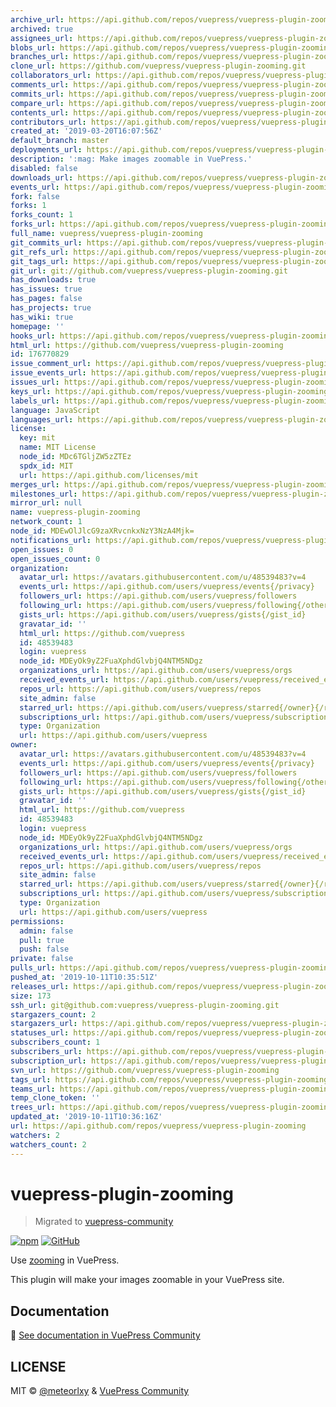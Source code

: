 ```yaml
---
archive_url: https://api.github.com/repos/vuepress/vuepress-plugin-zooming/{archive_format}{/ref}
archived: true
assignees_url: https://api.github.com/repos/vuepress/vuepress-plugin-zooming/assignees{/user}
blobs_url: https://api.github.com/repos/vuepress/vuepress-plugin-zooming/git/blobs{/sha}
branches_url: https://api.github.com/repos/vuepress/vuepress-plugin-zooming/branches{/branch}
clone_url: https://github.com/vuepress/vuepress-plugin-zooming.git
collaborators_url: https://api.github.com/repos/vuepress/vuepress-plugin-zooming/collaborators{/collaborator}
comments_url: https://api.github.com/repos/vuepress/vuepress-plugin-zooming/comments{/number}
commits_url: https://api.github.com/repos/vuepress/vuepress-plugin-zooming/commits{/sha}
compare_url: https://api.github.com/repos/vuepress/vuepress-plugin-zooming/compare/{base}...{head}
contents_url: https://api.github.com/repos/vuepress/vuepress-plugin-zooming/contents/{+path}
contributors_url: https://api.github.com/repos/vuepress/vuepress-plugin-zooming/contributors
created_at: '2019-03-20T16:07:56Z'
default_branch: master
deployments_url: https://api.github.com/repos/vuepress/vuepress-plugin-zooming/deployments
description: ':mag: Make images zoomable in VuePress.'
disabled: false
downloads_url: https://api.github.com/repos/vuepress/vuepress-plugin-zooming/downloads
events_url: https://api.github.com/repos/vuepress/vuepress-plugin-zooming/events
fork: false
forks: 1
forks_count: 1
forks_url: https://api.github.com/repos/vuepress/vuepress-plugin-zooming/forks
full_name: vuepress/vuepress-plugin-zooming
git_commits_url: https://api.github.com/repos/vuepress/vuepress-plugin-zooming/git/commits{/sha}
git_refs_url: https://api.github.com/repos/vuepress/vuepress-plugin-zooming/git/refs{/sha}
git_tags_url: https://api.github.com/repos/vuepress/vuepress-plugin-zooming/git/tags{/sha}
git_url: git://github.com/vuepress/vuepress-plugin-zooming.git
has_downloads: true
has_issues: true
has_pages: false
has_projects: true
has_wiki: true
homepage: ''
hooks_url: https://api.github.com/repos/vuepress/vuepress-plugin-zooming/hooks
html_url: https://github.com/vuepress/vuepress-plugin-zooming
id: 176770829
issue_comment_url: https://api.github.com/repos/vuepress/vuepress-plugin-zooming/issues/comments{/number}
issue_events_url: https://api.github.com/repos/vuepress/vuepress-plugin-zooming/issues/events{/number}
issues_url: https://api.github.com/repos/vuepress/vuepress-plugin-zooming/issues{/number}
keys_url: https://api.github.com/repos/vuepress/vuepress-plugin-zooming/keys{/key_id}
labels_url: https://api.github.com/repos/vuepress/vuepress-plugin-zooming/labels{/name}
language: JavaScript
languages_url: https://api.github.com/repos/vuepress/vuepress-plugin-zooming/languages
license:
  key: mit
  name: MIT License
  node_id: MDc6TGljZW5zZTEz
  spdx_id: MIT
  url: https://api.github.com/licenses/mit
merges_url: https://api.github.com/repos/vuepress/vuepress-plugin-zooming/merges
milestones_url: https://api.github.com/repos/vuepress/vuepress-plugin-zooming/milestones{/number}
mirror_url: null
name: vuepress-plugin-zooming
network_count: 1
node_id: MDEwOlJlcG9zaXRvcnkxNzY3NzA4Mjk=
notifications_url: https://api.github.com/repos/vuepress/vuepress-plugin-zooming/notifications{?since,all,participating}
open_issues: 0
open_issues_count: 0
organization:
  avatar_url: https://avatars.githubusercontent.com/u/48539483?v=4
  events_url: https://api.github.com/users/vuepress/events{/privacy}
  followers_url: https://api.github.com/users/vuepress/followers
  following_url: https://api.github.com/users/vuepress/following{/other_user}
  gists_url: https://api.github.com/users/vuepress/gists{/gist_id}
  gravatar_id: ''
  html_url: https://github.com/vuepress
  id: 48539483
  login: vuepress
  node_id: MDEyOk9yZ2FuaXphdGlvbjQ4NTM5NDgz
  organizations_url: https://api.github.com/users/vuepress/orgs
  received_events_url: https://api.github.com/users/vuepress/received_events
  repos_url: https://api.github.com/users/vuepress/repos
  site_admin: false
  starred_url: https://api.github.com/users/vuepress/starred{/owner}{/repo}
  subscriptions_url: https://api.github.com/users/vuepress/subscriptions
  type: Organization
  url: https://api.github.com/users/vuepress
owner:
  avatar_url: https://avatars.githubusercontent.com/u/48539483?v=4
  events_url: https://api.github.com/users/vuepress/events{/privacy}
  followers_url: https://api.github.com/users/vuepress/followers
  following_url: https://api.github.com/users/vuepress/following{/other_user}
  gists_url: https://api.github.com/users/vuepress/gists{/gist_id}
  gravatar_id: ''
  html_url: https://github.com/vuepress
  id: 48539483
  login: vuepress
  node_id: MDEyOk9yZ2FuaXphdGlvbjQ4NTM5NDgz
  organizations_url: https://api.github.com/users/vuepress/orgs
  received_events_url: https://api.github.com/users/vuepress/received_events
  repos_url: https://api.github.com/users/vuepress/repos
  site_admin: false
  starred_url: https://api.github.com/users/vuepress/starred{/owner}{/repo}
  subscriptions_url: https://api.github.com/users/vuepress/subscriptions
  type: Organization
  url: https://api.github.com/users/vuepress
permissions:
  admin: false
  pull: true
  push: false
private: false
pulls_url: https://api.github.com/repos/vuepress/vuepress-plugin-zooming/pulls{/number}
pushed_at: '2019-10-11T10:35:51Z'
releases_url: https://api.github.com/repos/vuepress/vuepress-plugin-zooming/releases{/id}
size: 173
ssh_url: git@github.com:vuepress/vuepress-plugin-zooming.git
stargazers_count: 2
stargazers_url: https://api.github.com/repos/vuepress/vuepress-plugin-zooming/stargazers
statuses_url: https://api.github.com/repos/vuepress/vuepress-plugin-zooming/statuses/{sha}
subscribers_count: 1
subscribers_url: https://api.github.com/repos/vuepress/vuepress-plugin-zooming/subscribers
subscription_url: https://api.github.com/repos/vuepress/vuepress-plugin-zooming/subscription
svn_url: https://github.com/vuepress/vuepress-plugin-zooming
tags_url: https://api.github.com/repos/vuepress/vuepress-plugin-zooming/tags
teams_url: https://api.github.com/repos/vuepress/vuepress-plugin-zooming/teams
temp_clone_token: ''
trees_url: https://api.github.com/repos/vuepress/vuepress-plugin-zooming/git/trees{/sha}
updated_at: '2019-10-11T10:36:16Z'
url: https://api.github.com/repos/vuepress/vuepress-plugin-zooming
watchers: 2
watchers_count: 2
---
```


# vuepress-plugin-zooming

> Migrated to [vuepress-community](https://github.com/vuepress/vuepress-community)

[![npm](https://img.shields.io/npm/v/vuepress-plugin-zooming.svg)](https://www.npmjs.com/package/vuepress-plugin-zooming)
[![GitHub](https://img.shields.io/github/license/vuepress/vuepress-plugin-zooming.svg)](https://github.com/vuepress/vuepress-plugin-zooming/blob/master/LICENSE)

Use [zooming](https://github.com/kingdido999/zooming) in VuePress.

This plugin will make your images zoomable in your VuePress site.

## Documentation

:book: [See documentation in VuePress Community](https://vuepress.github.io/plugins/zooming.html)

## LICENSE

MIT &copy; [@meteorlxy](https://github.com/meteorlxy) & [VuePress Community](https://github.com/vuepress)
